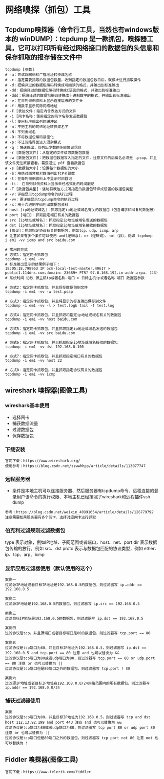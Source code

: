 # 网络嗅探（抓包）工具
## Tcpdump嗅探器（命令行工具，当然也有windows版本的 winDUMP）：tcpdump 是一款抓包，嗅探器工具，它可以打印所有经过网络接口的数据包的头信息和保存抓取的报存储在文件中
~~~shell
tcpdump [参数]
# -a：尝试将网络和广播地址转换成名称
# -c：指定需要抓取的数据包数量，收到指定的数据包数目后，就停止进行抓取操作
# -d：把编译过的数据包编码转换成可阅读的格式，并输出到标准输出
# -dd：把编译过的数据包编码转换成C语言的格式，并输出到标准输出
# -ddd：把编译过的数据包编码转换成十进制数字的格式，并输出到标准输出
# -e：在每列倾倒资料上显示连接层级的文件头
# -f：用数字显示网际网络地址
# -F [表达文件：指定内含表达方式的文件
# -i [网卡名称：使用指定的网卡名称发送数据包
# -l：使用标准输出列的缓冲区
# -n：不把主机的网络地址转换成名字
# -N：不列出域名
# -O：不将数据包编码最佳化
# -p：不让网络界面进入混杂模式
# -q ：快速输出，仅列出少数的传输协议信息
# -r [数据包文件]：从指定的文件读取数据包数据
# -w [数据包文件]：把数据包数据写入指定的文件，注意文件的后缀名必须是 .pcap，并且该文件无法直接查看，需要通过 p0f 查看数据包
# -s [数据包大小]：设置每个数据包的大小
# -S：用绝对而非相对数值列出TCP关联数
# -t：在每列倾倒资料上不显示时间戳记
# -tt： 在每列倾倒资料上显示未经格式化的时间戳记
# -T [数据包类型]：强制将表达方式所指定的数据包转译成设置的数据包类型
# -v：详细显示tcpdump命令的执行过程
# -vv：更详细显示tcpdump命令的执行过程
# -x：用十六进制字码列出数据包资料
# host [ip地址或域名]：抓取指定ip地址或域名有关的数据包（包含请求和回复的数据报）
# port [端口]：抓取指定端口有关的数据包
# src [ip地址或域名]：抓取指定ip地址或域名发送的数据包
# dst [ip地址或域名]：抓取指定ip地址或域名接收的数据包
# [协议]：抓取指定协议有关的数据包，例如tcp、udp、icmp、arp
# 注意如果有多个条件可以使用 and(逻辑与)、or（逻辑或）、not（非），例如 tcpdump -i em1 -vv icmp and src baidu.com

# 常用的方式
# 方式1：指定网卡抓取包
tcpdump -i em1 -vv
# 标准输出显示的结果例子如下：
18:05:18.798963 IP ocm-local-test-master.49617 > public1.114dns.com.domain: 23689+ PTR? 97.0.168.192.in-addr.arpa. (43)
# 系统时间 协议 源主机ip或者名称.端口 > 目标主机ip或者名称.端口 数据包参数

# 方式2：指定网卡抓取包，并且保存数据包到文件
tcpdump -i em1 -vv -w test.pcap

# 方式3：指定网卡抓取包，并且将显示的标准输出保存到文件
tcpdump -i em1 -vv -l > test.log& tail -f test.log

# 方式4：指定网卡抓取包，并且抓取和指定ip地址或域名有关的数据包
tcpdump -i em1 -vv host baidu.com

# 方式5：指定网卡抓取包，并且抓取指定ip地址或域名发送的数据包
tcpdump -i em1 -vv src baidu.com

# 方式6：指定网卡抓取包，并且抓取指定ip地址或域名接收的数据包
tcpdump -i em1 -vv dst 192.168.0.100

# 方式7：指定网卡抓取包，并且抓取指定端口有关的数据包
tcpdump -i em1 -vv host 22

# 方式8：指定网卡抓取包，并且抓取指定协议有关的数据包
tcpdump -i em1 -vv icmp
~~~

## wireshark 嗅探器(图像工具)
### wireshark基本使用
- 选择网卡
- 捕获数据流量
- 过滤数据包
- 保存数据包
### 下载安装
~~~
官网下载：https://www.wireshark.org/
使用参考：https://blog.csdn.net/zzwwhhpp/article/details/113077747
~~~

### 远程服务器
- 条件是本地主机可以连接服务器、然后服务器有tcpdump命令、远程连接的登录用户该命令的执行权限、本地主机已经按照了wireshark和远程插件ssh dump
~~~
参考：https://blog.csdn.net/weixin_40991654/article/details/126779792
注意需要如果服务器有多个网卡，选择对应网卡进行抓取
~~~

### 伯克利过滤规则过滤数据包
type 表示对象，例如IP地址、子网范围或者端口，host、net、port
dir 表示数据包传输的放行，例如 src、dst
proto 表示与数据包匹配的协议类型，例如 ether、ip、tcp、arp、icmp

### 显示应用过滤器使用（默认使用的这个）
~~~
案例一
过滤源IP地址或者目标IP地址是192.168.0.5的数据包，则过滤器写 ip.addr == 192.168.0.5 

案例二
过滤源IP地址是192.168.0.5的数据包，则过滤器写 ip.src == 192.168.0.5 

案例三
过滤目标IP地址是192.168.0.5的数据包，则过滤器写 ip.dst == 192.168.0.5 

案例四
过滤协议是tcp，并且源端口或者目标端口是80的数据包，则过滤器写 tcp.port == 80 

案例五
过滤协议是tcp端口为80，并且目标IP地址为192.168.0.5，则过滤器写 ip.dst == 192.168.0.5 and tcp.port == 80 注意 and 也可以替换为 &&
过滤协议是tcp端口为80或者udp端口为80，则过滤器写 tcp.port == 80 or udp.port == 80 注意 or 也可以替换为 ||
过滤协议是tcp端口但是80端口之外的数据包，则过滤器写 tcp.port ! 80 

案例六
过滤源IP地址或者目标IP地址在192.168.0.0/24网络范围内的所有数据包，则过滤器写 ip.addr == 192.168.0.0/24 
~~~

### 捕获过滤器使用
~~~
案例
过滤协议是tcp端口为80，并且目标IP地址为192.168.0.5，则过滤器写 tcp and dst host 112.13.92.199 and port 443 注意 and 也可以替换为 &&
过滤协议是tcp端口为80或者udp端口为80，则过滤器写 tcp port 80 or udp port 80 注意 or 也可以替换为 ||
过滤协议是tcp端口但是80端口之外的数据包，则过滤器写 tcp port not 80 注意 not 也可以替换为 !
~~~




## Fiddler 嗅探器(图像工具)
~~~
官网下载：https://www.telerik.com/fiddler
~~~